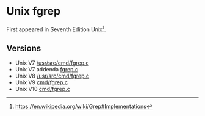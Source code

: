 # Unix fgrep

First appeared in Seventh Edition Unix[^wikipedia].

## Versions

- Unix V7 [/usr/src/cmd/fgrep.c](https://www.tuhs.org/cgi-bin/utree.pl?file=V7/usr/src/cmd/fgrep.c)
- Unix V7 addenda [fgrep.c](https://www.tuhs.org/cgi-bin/utree.pl?file=V7addenda/fgrep.c)
- Unix V8 [/usr/src/cmd/fgrep.c](https://www.tuhs.org/cgi-bin/utree.pl?file=V8/usr/src/cmd/fgrep.c)
- Unix V9 [cmd/fgrep.c](https://www.tuhs.org/cgi-bin/utree.pl?file=V9/cmd/fgrep.c)
- Unix V10 [cmd/fgrep.c](https://www.tuhs.org/cgi-bin/utree.pl?file=V10/cmd/fgrep.c)

[^wikipedia]: https://en.wikipedia.org/wiki/Grep#Implementations
